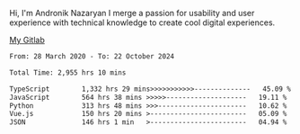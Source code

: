 Hi, I'm Andronik Nazaryan
I merge a passion for usability and user experience with technical knowledge to create cool digital experiences.

[My Gitlab](https://gitlab.com/anridev24)

<!--START_SECTION:waka-->

```txt
From: 28 March 2020 - To: 22 October 2024

Total Time: 2,955 hrs 10 mins

TypeScript        1,332 hrs 29 mins>>>>>>>>>>>--------------   45.09 %
JavaScript        564 hrs 38 mins >>>>>--------------------   19.11 %
Python            313 hrs 48 mins >>>----------------------   10.62 %
Vue.js            150 hrs 20 mins >------------------------   05.09 %
JSON              146 hrs 1 min   >------------------------   04.94 %
```

<!--END_SECTION:waka-->
